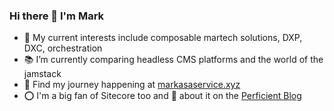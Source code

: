 ### Hi there 👋 I'm Mark

- 🧩 My current interests include composable martech solutions, DXP, DXC, orchestration
- 📚 I’m currently comparing headless CMS platforms and the world of the jamstack
- 💬 Find my journey happening at [markasaservice.xyz](https://markasaservice.xyz)
- ⭕ I'm a big fan of Sitecore too and 📝 about it on the [Perficient Blog](https://blogs.perficient.com/author/mursino/)

<!--
**mursino/mursino** is a ✨ _special_ ✨ repository because its `README.md` (this file) appears on your GitHub profile.

Here are some ideas to get you started:

- 🔭 I’m currently working on ...
- 🌱 I’m currently learning ...
- 👯 I’m looking to collaborate on ...
- 🤔 I’m looking for help with ...
- 💬 Ask me about ...
- 📫 How to reach me: ...
- 😄 Pronouns: ...
- ⚡ Fun fact: ...
-->
